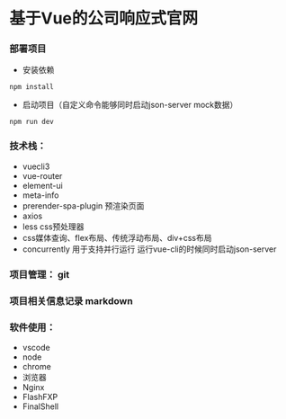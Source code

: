 # 基于Vue的公司响应式官网

### 部署项目

* 安装依赖
```
npm install
```
* 启动项目（自定义命令能够同时启动json-server mock数据）
```
npm run dev
```

### 技术栈：

+ vuecli3
+ vue-router
+ element-ui
+ meta-info
+ prerender-spa-plugin 预渲染页面
+ axios
+ less css预处理器
+ css媒体查询、flex布局、传统浮动布局、div+css布局
+ concurrently 用于支持并行运行 运行vue-cli的时候同时启动json-server

### 项目管理： git

### 项目相关信息记录 markdown

### 软件使用：

+ vscode
+ node
+ chrome
+ 浏览器
+ Nginx
+ FlashFXP
+ FinalShell